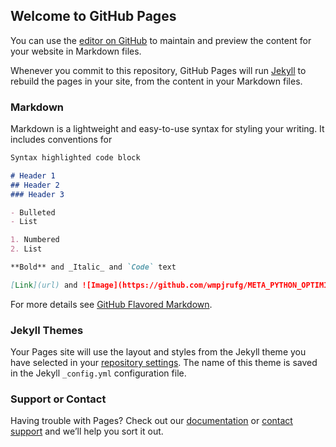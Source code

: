 ## Welcome to GitHub Pages

You can use the [editor on GitHub](https://github.com/wmpjrufg/META_PYTHON_OPTIMIZATION_TOOLBOX/edit/gh-pages/index.md) to maintain and preview the content for your website in Markdown files.

Whenever you commit to this repository, GitHub Pages will run [Jekyll](https://jekyllrb.com/) to rebuild the pages in your site, from the content in your Markdown files.

### Markdown

Markdown is a lightweight and easy-to-use syntax for styling your writing. It includes conventions for

```markdown
Syntax highlighted code block

# Header 1
## Header 2
### Header 3

- Bulleted
- List

1. Numbered
2. List

**Bold** and _Italic_ and `Code` text

[Link](url) and ![Image](https://github.com/wmpjrufg/META_PYTHON_OPTIMIZATION_TOOLBOX/blob/gh-pages/logo01.png)
```

For more details see [GitHub Flavored Markdown](https://wmpjrufg.github.io/META_PLATAFORMA/recozimento_simulado.html).

### Jekyll Themes

Your Pages site will use the layout and styles from the Jekyll theme you have selected in your [repository settings](https://github.com/wmpjrufg/META_PYTHON_OPTIMIZATION_TOOLBOX/settings). The name of this theme is saved in the Jekyll `_config.yml` configuration file.

### Support or Contact

Having trouble with Pages? Check out our [documentation](https://docs.github.com/categories/github-pages-basics/) or [contact support](https://support.github.com/contact) and we’ll help you sort it out.
